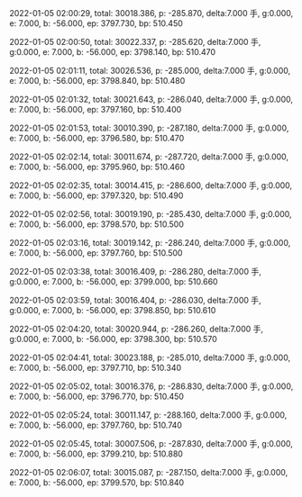 2022-01-05 02:00:29, total: 30018.386, p: -285.870, delta:7.000 手, g:0.000, e: 7.000, b: -56.000, ep: 3797.730, bp: 510.450

2022-01-05 02:00:50, total: 30022.337, p: -285.620, delta:7.000 手, g:0.000, e: 7.000, b: -56.000, ep: 3798.140, bp: 510.470

2022-01-05 02:01:11, total: 30026.536, p: -285.000, delta:7.000 手, g:0.000, e: 7.000, b: -56.000, ep: 3798.840, bp: 510.480

2022-01-05 02:01:32, total: 30021.643, p: -286.040, delta:7.000 手, g:0.000, e: 7.000, b: -56.000, ep: 3797.160, bp: 510.400

2022-01-05 02:01:53, total: 30010.390, p: -287.180, delta:7.000 手, g:0.000, e: 7.000, b: -56.000, ep: 3796.580, bp: 510.470

2022-01-05 02:02:14, total: 30011.674, p: -287.720, delta:7.000 手, g:0.000, e: 7.000, b: -56.000, ep: 3795.960, bp: 510.460

2022-01-05 02:02:35, total: 30014.415, p: -286.600, delta:7.000 手, g:0.000, e: 7.000, b: -56.000, ep: 3797.320, bp: 510.490

2022-01-05 02:02:56, total: 30019.190, p: -285.430, delta:7.000 手, g:0.000, e: 7.000, b: -56.000, ep: 3798.570, bp: 510.500

2022-01-05 02:03:16, total: 30019.142, p: -286.240, delta:7.000 手, g:0.000, e: 7.000, b: -56.000, ep: 3797.760, bp: 510.500

2022-01-05 02:03:38, total: 30016.409, p: -286.280, delta:7.000 手, g:0.000, e: 7.000, b: -56.000, ep: 3799.000, bp: 510.660

2022-01-05 02:03:59, total: 30016.404, p: -286.030, delta:7.000 手, g:0.000, e: 7.000, b: -56.000, ep: 3798.850, bp: 510.610

2022-01-05 02:04:20, total: 30020.944, p: -286.260, delta:7.000 手, g:0.000, e: 7.000, b: -56.000, ep: 3798.300, bp: 510.570

2022-01-05 02:04:41, total: 30023.188, p: -285.010, delta:7.000 手, g:0.000, e: 7.000, b: -56.000, ep: 3797.710, bp: 510.340

2022-01-05 02:05:02, total: 30016.376, p: -286.830, delta:7.000 手, g:0.000, e: 7.000, b: -56.000, ep: 3796.770, bp: 510.450

2022-01-05 02:05:24, total: 30011.147, p: -288.160, delta:7.000 手, g:0.000, e: 7.000, b: -56.000, ep: 3797.760, bp: 510.740

2022-01-05 02:05:45, total: 30007.506, p: -287.830, delta:7.000 手, g:0.000, e: 7.000, b: -56.000, ep: 3799.210, bp: 510.880

2022-01-05 02:06:07, total: 30015.087, p: -287.150, delta:7.000 手, g:0.000, e: 7.000, b: -56.000, ep: 3799.570, bp: 510.840